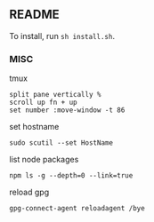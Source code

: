 ## README

To install, run `sh install.sh`.

### MISC

tmux
```
split pane vertically %
scroll up fn + up
set number :move-window -t 86
```

set hostname
```
sudo scutil --set HostName
```

list node packages
```
npm ls -g --depth=0 --link=true
```

reload gpg
```
gpg-connect-agent reloadagent /bye
```
